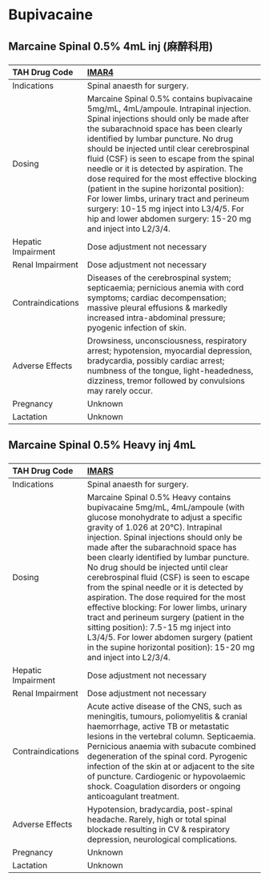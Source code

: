 # Bupivacaine

## Marcaine Spinal 0.5% 4mL inj (麻醉科用)

##### 

| TAH Drug Code      | [IMAR4](https://www.tahsda.org.tw/drugs/hissearch.php?drug_code=IMAR4)                                                                                                                                                                                                                                                                                                                                                                                                                                                                                                                                  |
|:-------------------|:--------------------------------------------------------------------------------------------------------------------------------------------------------------------------------------------------------------------------------------------------------------------------------------------------------------------------------------------------------------------------------------------------------------------------------------------------------------------------------------------------------------------------------------------------------------------------------------------------------|
| Indications        | Spinal anaesth for surgery.                                                                                                                                                                                                                                                                                                                                                                                                                                                                                                                                                                             |
| Dosing             | Marcaine Spinal 0.5% contains bupivacaine 5mg/mL, 4mL/ampoule. Intrapinal injection. Spinal injections should only be made after the subarachnoid space has been clearly identified by lumbar puncture. No drug should be injected until clear cerebrospinal fluid (CSF) is seen to escape from the spinal needle or it is detected by aspiration. The dose required for the most effective blocking (patient in the supine horizontal position): For lower limbs, urinary tract and perineum surgery: 10-15 mg inject into L3/4/5. For hip and lower abdomen surgery: 15-20 mg and inject into L2/3/4. |
| Hepatic Impairment | Dose adjustment not necessary                                                                                                                                                                                                                                                                                                                                                                                                                                                                                                                                                                           |
| Renal Impairment   | Dose adjustment not necessary                                                                                                                                                                                                                                                                                                                                                                                                                                                                                                                                                                           |
| Contraindications  | Diseases of the cerebrospinal system; septicaemia; pernicious anemia with cord symptoms; cardiac decompensation; massive pleural effusions & markedly increased intra-abdominal pressure; pyogenic infection of skin.                                                                                                                                                                                                                                                                                                                                                                                   |
| Adverse Effects    | Drowsiness, unconsciousness, respiratory arrest; hypotension, myocardial depression, bradycardia, possibly cardiac arrest; numbness of the tongue, light-headedness, dizziness, tremor followed by convulsions may rarely occur.                                                                                                                                                                                                                                                                                                                                                                        |
| Pregnancy          | Unknown                                                                                                                                                                                                                                                                                                                                                                                                                                                                                                                                                                                                 |
| Lactation          | Unknown                                                                                                                                                                                                                                                                                                                                                                                                                                                                                                                                                                                                 |

## Marcaine Spinal 0.5% Heavy inj 4mL

##### 

| TAH Drug Code      | [IMARS](https://www.tahsda.org.tw/drugs/hissearch.php?drug_code=IMARS)                                                                                                                                                                                                                                                                                                                                                                                                                                                                                                                                                                                                                                            |
|:-------------------|:------------------------------------------------------------------------------------------------------------------------------------------------------------------------------------------------------------------------------------------------------------------------------------------------------------------------------------------------------------------------------------------------------------------------------------------------------------------------------------------------------------------------------------------------------------------------------------------------------------------------------------------------------------------------------------------------------------------|
| Indications        | Spinal anaesth for surgery.                                                                                                                                                                                                                                                                                                                                                                                                                                                                                                                                                                                                                                                                                       |
| Dosing             | Marcaine Spinal 0.5% Heavy contains bupivacaine 5mg/mL, 4mL/ampoule (with glucose monohydrate to adjust a specific gravity of 1.026 at 20°C). Intrapinal injection. Spinal injections should only be made after the subarachnoid space has been clearly identified by lumbar puncture. No drug should be injected until clear cerebrospinal fluid (CSF) is seen to escape from the spinal needle or it is detected by aspiration. The dose required for the most effective blocking: For lower limbs, urinary tract and perineum surgery (patient in the sitting position): 7.5-15 mg inject into L3/4/5. For lower abdomen surgery (patient in the supine horizontal position): 15-20 mg and inject into L2/3/4. |
| Hepatic Impairment | Dose adjustment not necessary                                                                                                                                                                                                                                                                                                                                                                                                                                                                                                                                                                                                                                                                                     |
| Renal Impairment   | Dose adjustment not necessary                                                                                                                                                                                                                                                                                                                                                                                                                                                                                                                                                                                                                                                                                     |
| Contraindications  | Acute active disease of the CNS, such as meningitis, tumours, poliomyelitis & cranial haemorrhage, active TB or metastatic lesions in the vertebral column. Septicaemia. Pernicious anaemia with subacute combined degeneration of the spinal cord. Pyrogenic infection of the skin at or adjacent to the site of puncture. Cardiogenic or hypovolaemic shock. Coagulation disorders or ongoing anticoagulant treatment.                                                                                                                                                                                                                                                                                          |
| Adverse Effects    | Hypotension, bradycardia, post-spinal headache. Rarely, high or total spinal blockade resulting in CV & respiratory depression, neurological complications.                                                                                                                                                                                                                                                                                                                                                                                                                                                                                                                                                       |
| Pregnancy          | Unknown                                                                                                                                                                                                                                                                                                                                                                                                                                                                                                                                                                                                                                                                                                           |
| Lactation          | Unknown                                                                                                                                                                                                                                                                                                                                                                                                                                                                                                                                                                                                                                                                                                           |

